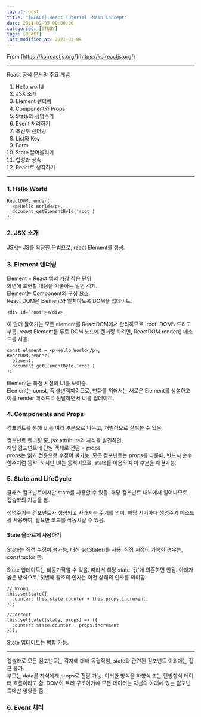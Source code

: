```yaml
---
layout: post
title: "[REACT] React Tutorial -Main Concept"
date: 2021-02-05 00:00:00
categories: [STUDY]
tags: [REACT]
last_modified_at: 2021-02-05
---
```


From [https://ko.reactjs.org/](https://ko.reactjs.org/)

---

<p>React 공식 문서의 주요 개념</p>

<ol>
<li>Hello world</li>
<li>JSX 소개</li>
<li>Element 렌더링</li>
<li>Component와 Props</li>
<li>State와 생명주기</li>
<li>Event 처리하기</li>
<li>조건부 렌더링</li>
<li>List와 Key</li>
<li>Form</li>
<li>State 끌어올리기</li>
<li>합성과 상속</li>
<li>React로 생각하기</li>
</ol>

---

### 1. Hello World

```{.js}
ReactDOM.render(
  <p>Hello World</p>,
  document.getElementById('root')
);
```

### 2. JSX 소개

<p>
JSX는 JS를 확장한 문법으로, react Element를 생성.
</p>

### 3. Element 렌더링

<p>
Element = React 앱의 가장 작은 단위
<br>화면에 표현할 내용을 기술하는 일반 객체.
<br>Element는 Component의 구성 요소.
<br>React DOM은 Element와 일치하도록 DOM을 업데이트.
</p>

```{.html}
<div id='root'></div>
```

<p>
이 안에 들어가는 모든 element를 ReactDOM에서 관리하므로 'root' DOM노드라고 부름.
react Element를 루트 DOM 노드에 렌더링 하려면,
ReactDOM.render() 메소드를 사용.
</p>

```{.js}
const element = <p>Hello World</p>;
ReactDOM.render(
  element,
  document.getElementById('root')
);
```

<p>
Element는 특정 시점의 UI를 보여줌.
<br>Element는 const, 즉 불변객체이므로,
변화를 위해서는 새로운 Element를 생성하고 이를 render 메소드로 전달하면서 UI를 업데이트.
</p>

### 4. Components and Props

<p>
컴포넌트를 통해 UI를 여러 부분으로 나누고, 개별적으로 살펴볼 수 있음.
</p>

<p>
컴포넌트 렌더링 중, jsx attribute와 자식을 발견하면,
<br>해당 컴포넌트에 단일 객체로 전달 = props
<br>props는 읽기 전용으로 수정이 불가능.
모든 컴포넌트는 props를 다룰때, 반드시 순수함수처럼 동작.
하지만 UI는 동적이므로, state를 이용하여 이 부분을 해결가능.
</p>

### 5. State and LifeCycle

<p>
클래스 컴포넌트에서만 state를 사용할 수 있음.
해당 컴포넌트 내부에서 일어나므로, 캡슐화의 기능을 함.
</p>

<p>
생명주기는 컴포넌트가 생성되고 사라지는 주기를 의미.
해당 시기마다 생명주기 메소드를 사용하여, 필요한 코드를 작동시킬 수 있음.
</p>

#### State 올바르게 사용하기

<p>
State는 직접 수정이 불가능, 대신 setState()를 사용.
직접 지정이 가능한 경우는, constructor 뿐.
</p>

<p>
State 업데이트는 비동기적일 수 있음.
따라서 해당 state '값'에 의존하면 안됨.
아래가 옳은 방식으로, 첫번째 괄호의 인자는 이전 상태의 인자를 의미함.
</p>

```{.js}
// Wrong
this.setState({
  counter: this.state.counter + this.props.increment,
});

//Correct
this.setState((state, props) => ({
  counter: state.counter + props.increment
}));
```
<p>
State 업데이트는 병합 가능.
</p>

---

<p>
캡슐화로 모든 컴포넌트는 각자에 대해 독립적임,
state와 관련된 컴포넌트 이외에는 접근 불가.
<br>부모는 data를 자식에게 props로 전달 가능.
이러한 방식을 하향식 또는 단방향식 데이터 흐름이라고 함.
DOM이 트리 구조이기에 모든 데이터는 자신의 아래에 있는 컴포넌트에만 영향을 줌.
</p>

### 6. Event 처리

<br>
<br>
